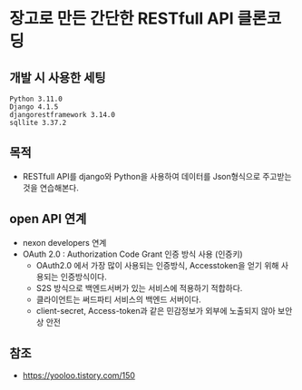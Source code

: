 # 장고로 만든 간단한 RESTfull API 클론코딩 

## 개발 시 사용한 세팅
```
Python 3.11.0
Django 4.1.5
djangorestframework 3.14.0
sqllite 3.37.2
```

## 목적
* RESTfull API를 django와 Python을 사용하여 데이터를 Json형식으로 주고받는 것을 연습해본다.

## open API 연계
* nexon developers 연계
* OAuth 2.0 : Authorization Code Grant 인증 방식 사용 (인증키)
    * OAuth2.0 에서 가장 많이 사용되는 인증방식, Accesstoken을 얻기 위해 사용되는 인증방식이다.
    * S2S 방식으로 백엔드서버가 있는 서비스에 적용하기 적합하다.
    * 클라이언트는 써드파티 서비스의 백엔드 서버이다.
    * client-secret, Access-token과 같은 민감정보가 외부에 노출되지 않아 보안상 안전


## 참조
* https://yooloo.tistory.com/150
